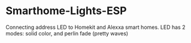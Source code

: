 # Smarthome-Lights-ESP

Connecting address LED to Homekit and Alexxa smart homes.
LED has 2 modes: solid color, and perlin fade (pretty waves)
